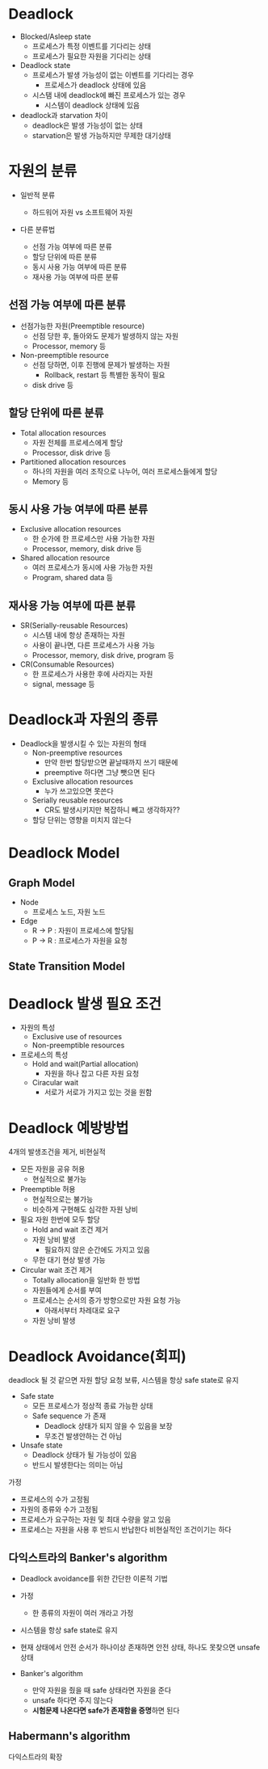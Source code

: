 # Deadlock
* Blocked/Asleep state
    * 프로세스가 특정 이벤트를 기다리는 상태
    * 프로세스가 필요한 자원을 기다리는 상태
* Deadlock state
    * 프로세스가 발생 가능성이 없는 이벤트를 기다리는 경우
        * 프로세스가 deadlock 상태에 있음
    * 시스탬 내에 deadlock에 빠진 프로세스가 있는 경우
        * 시스템이 deadlock 상태에 있음
* deadlock과 starvation 차이
    * deadlock은 발생 가능성이 없는 상태 
    * starvation은 발생 가능하지만 무제한 대기상태

# 자원의 분류
* 일반적 분류
    * 하드워어 자원 vs 소프트웨어 자원

* 다른 분류법
    * 선점 가능 여부에 따른 분류
    * 할당 단위에 따른 분류
    * 동시 사용 가능 여부에 따른 분류
    * 재사용 가능 여부에 따른 분류

## 선점 가능 여부에 따른 분류
* 선점가능한 자원(Preemptible resource)
    * 선점 당한 후, 돌아와도 문제가 발생하지 않는 자원
    * Processor, memory 등
* Non-preemptible resource
    * 선점 당하면, 이후 진행에 문제가 발생하는 자원
        * Rollback, restart 등 특별한 동작이 필요
    * disk drive 등

## 할당 단위에 따른 분류
* Total allocation resources
    * 자원 전체를 프로세스에게 할당
    * Processor, disk drive 등
* Partitioned allocation resources
    * 하나의 자원을 여러 조작으로 나누어, 여러 프로세스들에게 할당
    * Memory 등

## 동시 사용 가능 여부에 따른 분류
* Exclusive allocation resources
    * 한 순가에 한 프로세스만 사용 가능한 자원
    * Processor, memory, disk drive 등
* Shared allocation resource
    * 여러 프로세스가 동시에 사용 가능한 자원
    * Program, shared data 등

## 재사용 가능 여부에 따른 분류
* SR(Serially-reusable Resources)
    * 시스템 내에 항상 존재하는 자원
    * 사용이 끝나면, 다른 프로세스가 사용 가능
    * Processor, memory, disk drive, program 등
* CR(Consumable Resources)
    * 한 프로세스가 사용한 후에 사라지는 자원
    * signal, message 등

# Deadlock과 자원의 종류
* Deadlock을 발생시킬 수 있는 자원의 형태
    * Non-preemptive resources
        * 만약 한번 할당받으면 끝날때까지 쓰기 때문에
        * preemptive 하다면 그냥 뺏으면 된다
    * Exclusive allocation resources
        * 누가 쓰고있으면 못쓴다
    * Serially reusable resources
        * CR도 발생시키지만 복잡하니 빼고 생각하자??
    * 할당 단위는 영향을 미치지 않는다

# Deadlock Model
## Graph Model
* Node
    * 프로세스 노드, 자원 노드
* Edge
    * R -> P : 자원이 프로세스에 할당됨
    * P -> R : 프로세스가 자원을 요청


## State Transition Model



# Deadlock 발생 필요 조건
* 자원의 특성
    * Exclusive use of resources
    * Non-preemptible resources
* 프로세스의 특성
    * Hold and wait(Partial allocation)
        * 자원을 하나 잡고 다른 자원 요청
    * Ciracular wait
        * 서로가 서로가 가지고 있는 것을 원함


# Deadlock 예방방법
4개의 발생조건을 제거, 비현실적


* 모든 자원을 공유 허용
    * 현실적으로 불가능
* Preemptible 허용
    * 현실적으로는 불가능
    * 비슷하게 구현해도 심각한 자원 낭비
* 필요 자원 한번에 모두 할당
    * Hold and wait 조건 제거
    * 자원 낭비 발생
        * 필요하지 않은 순간에도 가지고 있음
    * 무한 대기 현상 발생 가능
* Circular wait 조건 제거
    * Totally allocation을 일반화 한 방법
    * 자원들에게 순서를 부여
    * 프로세스는 순서의 증가 방향으로만 자원 요청 가능
        * 아래서부터 차레대로 요구
    * 자원 낭비 발생

# Deadlock Avoidance(회피)
deadlock 될 것 같으면 자원 할당 요청 보류, 시스템을 항상 safe state로 유지

* Safe state
    * 모든 프로세스가 정상적 종료 가능한 상태
    * Safe sequence 가 존재
        * Deadlock 상태가 되지 않을 수 있음을 보장
        * 무조건 발생안하는 건 아님
* Unsafe state
    * Deadlock 상태가 될 가능성이 있음
    * 반드시 발생한다는 의미는 아님

가정
* 프로세스의 수가 고정됨
* 자원의 종류와 수가 고정됨
* 프로세스가 요구하는 자원 및 최대 수량을 알고 있음
* 프로세스는 자원을 사용 후 반드시 반납한다
비현실적인 조건이기는 하다


## 다익스트라의 Banker's algorithm
* Deadlock avoidance를 위한 간단한 이론적 기법
* 가정
    * 한 종류의 자원이 여러 개라고 가정
* 시스템을 항상 safe state로 유지
* 현재 상태에서 안전 순서가 하나이상 존재하면 안전 상태, 하나도 못찾으면 unsafe 상태

* Banker's algorithm
    * 만약 자원을 줬을 때 safe 상태라면 자원을 준다
    * unsafe 하다면 주지 않는다
    * **시험문제 나온다면 safe가 존재함을 증명**하면 된다

## Habermann's algorithm
다익스트라의 확장